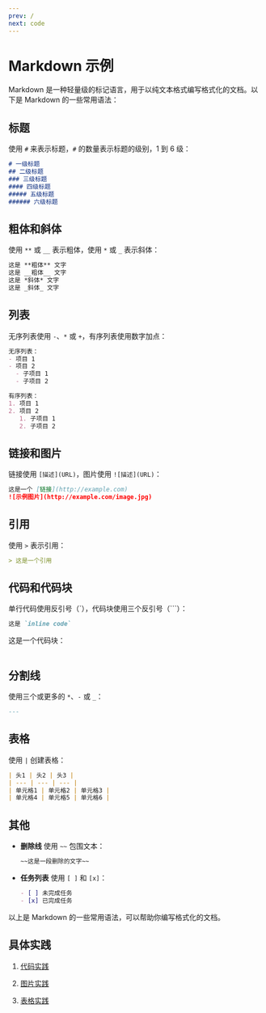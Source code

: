 ```yaml
---
prev: /
next: code
---
```


# Markdown 示例

Markdown 是一种轻量级的标记语言，用于以纯文本格式编写格式化的文档。以下是 Markdown 的一些常用语法：

## 标题
使用 `#` 来表示标题，`#` 的数量表示标题的级别，1 到 6 级：

```markdown
# 一级标题
## 二级标题
### 三级标题
#### 四级标题
##### 五级标题
###### 六级标题
```

## 粗体和斜体
使用 `**` 或 `__` 表示粗体，使用 `*` 或 `_` 表示斜体：

```markdown
这是 **粗体** 文字
这是 __粗体__ 文字
这是 *斜体* 文字
这是 _斜体_ 文字
```

## 列表
无序列表使用 `-`、`*` 或 `+`，有序列表使用数字加点：

```markdown
无序列表：
- 项目 1
- 项目 2
  - 子项目 1
  - 子项目 2

有序列表：
1. 项目 1
2. 项目 2
   1. 子项目 1
   2. 子项目 2
```

## 链接和图片
链接使用 `[描述](URL)`，图片使用 `![描述](URL)`：

```markdown
这是一个 [链接](http://example.com)
![示例图片](http://example.com/image.jpg)
```

## 引用
使用 `>` 表示引用：

```markdown
> 这是一个引用
```

## 代码和代码块
单行代码使用反引号（`），代码块使用三个反引号（```）：

```markdown
这是 `inline code`

```
这是一个代码块：
```
```

## 分割线
使用三个或更多的 `*`、`-` 或 `_`：

```markdown
---
```

## 表格
使用 `|` 创建表格：

```markdown
| 头1 | 头2 | 头3 |
| --- | --- | --- |
| 单元格1 | 单元格2 | 单元格3 |
| 单元格4 | 单元格5 | 单元格6 |
```

## 其他
- **删除线** 使用 `~~` 包围文本：
  ```markdown
  ~~这是一段删除的文字~~
  ```

- **任务列表** 使用 `[ ]` 和 `[x]`：
  ```markdown
  - [ ] 未完成任务
  - [x] 已完成任务
  ```

以上是 Markdown 的一些常用语法，可以帮助你编写格式化的文档。

## 具体实践

1. [代码实践](code.html)

2. [图片实践](image.html)

3. [表格实践](table.html)